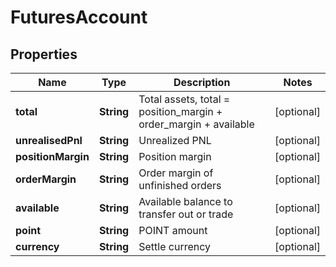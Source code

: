
# FuturesAccount

## Properties
Name | Type | Description | Notes
------------ | ------------- | ------------- | -------------
**total** | **String** | Total assets, total &#x3D; position_margin + order_margin + available |  [optional]
**unrealisedPnl** | **String** | Unrealized PNL |  [optional]
**positionMargin** | **String** | Position margin |  [optional]
**orderMargin** | **String** | Order margin of unfinished orders |  [optional]
**available** | **String** | Available balance to transfer out or trade |  [optional]
**point** | **String** | POINT amount |  [optional]
**currency** | **String** | Settle currency |  [optional]



